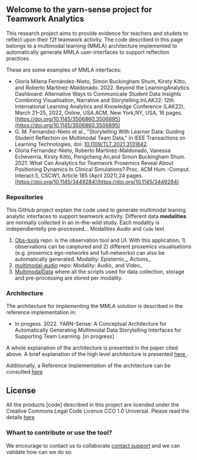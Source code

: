
## Welcome to the yarn-sense project for Teamwork Analytics

This research project aims to provide evidence for teachers and studets to reflect upon their f2f teamwork activity. The code described in this page belongs to a multimodal learning (MMLA) architecture implemented to automatically generate MMLA user-interfaces to support reflection practices.

These are some examples of MMLA interfaces:

- Gloria Milena Fernández-Nieto, Simon Buckingham Shum, Kirsty Kitto, and Roberto Martínez-Maldonado. 2022. Beyond the LearningAnalytics Dashboard: Alternative Ways to Communicate Student Data Insights Combining Visualisation, Narrative and Storytelling.InLAK22: 12th International Learning Analytics and Knowledge Conference (LAK22), March 21–25, 2022, Online, USA.ACM, New York,NY, USA, 16 pages. [https://doi.org/10.1145/3506860.3506895](https://doi.org/10.1145/3506860.3506895)
- G. M. Fernandez-Nieto et al., "Storytelling With Learner Data: Guiding Student Reflection on Multimodal Team Data," in IEEE Transactions on Learning Technologies, doi: [10.1109/TLT.2021.3131842](10.1109/TLT.2021.3131842).
- Gloria Fernandez-Nieto, Roberto Martinez-Maldonado, Vanessa Echeverria, Kirsty Kitto, Pengcheng An,and Simon Buckingham Shum. 2021. What Can Analytics for Teamwork Proxemics Reveal About Positioning Dynamics In Clinical Simulations?.Proc. ACM Hum.-Comput. Interact.5, CSCW1, Article 185 (April 2021),24 pages. [https://doi.org/10.1145/3449284](https://doi.org/10.1145/3449284)

### Repositories

This GitHub project explain the code used to generate multimodal leaning analytic interfaces to support teamwork activity. Different data **modalities** are normally collected in an in-the-wild study. Each modality is independientelly pre-processed... Modalities _Audio_ and `Code` text

1. [Obs-tools](https://github.com/Teamwork-Analytics/obs-rules) repo: is the observation tool and UI. With this application; 1) observations can be canptured and 2) different proxemics visualisations (e.g. proxemics ego-networks and full-networks) can also be automatically generated. Modality: Epistemic_, Actions_
2. [multimodal-audio](https://github.com/Teamwork-Analytics/multimodal-audio) repo: Modality: Audio_ and Video_
3. [MultimodalData](https://github.com/Teamwork-Analytics/MultimodalData) where all the scripts used for data collection, storage and pre-processing are stored per modality.

### Architecture

The architecture for implementing the MMLA solution is described in the reference implementation in:

- In progess. 2022. YARN-Sense: A Conceptual Architecture for Automatically Generating Multimodal Data Storytelling Interfaces for Supporting Team Learning. [in progress]


A whole explanation of the architecture is presented in the paper cited above. A brief explanation of the high level architecture is presented [here ](docs/architecture.md).

Additionally, a Reference Implementation of the architecture can be consulted [here](docs/Implementation.md)

## License

All the products [code] described in this project are licended under the Creative Commons Legal Code Licence CCO 1.0 Universal. Please read the details [here](https://github.com/Teamwork-Analytics/yarn-sense/blob/main/LICENSE)

### Whant to contribute or use the tool?

We encourage to contact us to collaborate [contact support](https://support.github.com/contact) and we can validate how can we do so.
